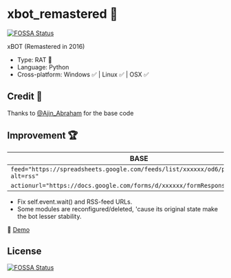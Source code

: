 # xbot_remastered 🤖
[![FOSSA Status](https://app.fossa.io/api/projects/git%2Bgithub.com%2Fzard777%2Fxbot_remastered.svg?type=shield)](https://app.fossa.io/projects/git%2Bgithub.com%2Fzard777%2Fxbot_remastered?ref=badge_shield)

xBOT (Remastered in 2016) 
+ Type: RAT 🐀
+ Language: Python 
+ Cross-platform: Windows ✅ | Linux ✅ | OSX ✅

## Credit 📜
Thanks to [@Ajin_Abraham](https://github.com/ajinabraham) for the base code 

## Improvement 🏆
|                                         BASE                                               |                                             REMASTERED                                                   |  
|--------------------------------------------------------------------------------------------|----------------------------------------------------------------------------------------------------------|
| ``feed="https://spreadsheets.google.com/feeds/list/xxxxxx/od6/public/basic?alt=rss" ``     | `` feed="https://spreadsheets.google.com/feeds/list/[REPLACE_WITH_YOUR_OWN]/1/public/basic?alt=rss" ``   |
| `` actionurl="https://docs.google.com/forms/d/xxxxxx/formResponse" ``                      | `` actionurl="https://docs.google.com/forms/d/e/[REPLACE_WITH_YOUR_OWN]/formResponse" ``                 |

- Fix self.event.wait() and RSS-feed URLs.
- Some modules are reconfigured/deleted, 'cause its original state make the bot lesser stability.   

🎥 [Demo](https://goo.gl/BdUvGl)


## License
[![FOSSA Status](https://app.fossa.io/api/projects/git%2Bgithub.com%2Fzard777%2Fxbot_remastered.svg?type=large)](https://app.fossa.io/projects/git%2Bgithub.com%2Fzard777%2Fxbot_remastered?ref=badge_large)
